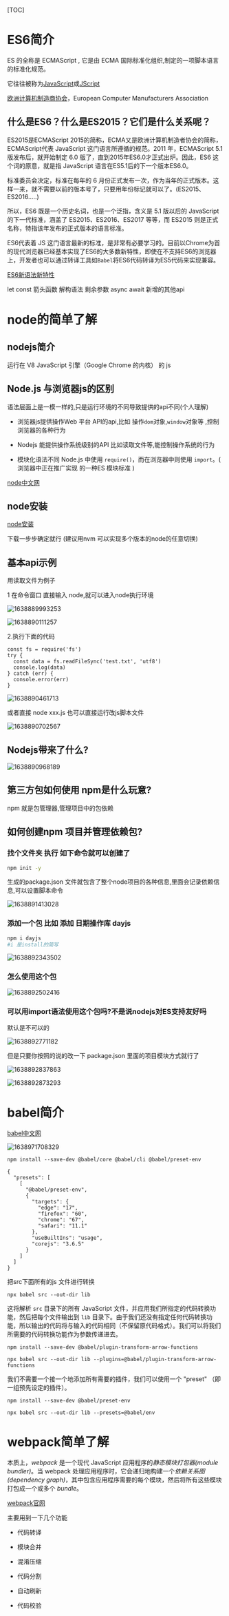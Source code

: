 

[TOC]



# ES6简介

 ES 的全称是 ECMAScript , 它是由 ECMA 国际标准化组织,制定的一项脚本语言的标准化规范。 

 它往往被称为[JavaScript](https://baike.baidu.com/item/JavaScript)或[JScript](https://baike.baidu.com/item/JScript) 

 [欧洲计算机制造商协会](https://baike.baidu.com/item/欧洲计算机制造商协会/2052072)，European Computer Manufacturers Association 



## 什么是ES6？什么是ES2015？它们是什么关系呢？

ES2015是ECMAScript 2015的简称，ECMA又是欧洲计算机制造者协会的简称，ECMAScript代表 JavaScript 这门语言所遵循的规范。2011 年，ECMAScript 5.1 版发布后，就开始制定 6.0 版了，直到2015年ES6.0才正式出炉。因此，ES6 这个词的原意，就是指 JavaScript 语言在ES5.1后的下一个版本ES6.0。

标准委员会决定，标准在每年的 6 月份正式发布一次，作为当年的正式版本。这样一来，就不需要以前的版本号了，只要用年份标记就可以了。(ES2015、ES2016.....)

所以，ES6 既是一个历史名词，也是一个泛指，含义是 5.1 版以后的 JavaScript 的下一代标准，涵盖了 ES2015、ES2016、ES2017 等等，而 ES2015 则是正式名称，特指该年发布的正式版本的语言标准。

ES6代表着 JS 这门语言最新的标准，是非常有必要学习的。目前以Chrome为首的现代浏览器已经基本实现了ES6的大多数新特性，即使在不支持ES6的浏览器上，开发者也可以通过转译工具如`Babel`将ES6代码转译为ES5代码来实现兼容。

[ES6新语法新特性](https://chuanyuan_an.gitee.io/vuepress_blog/views/%E5%89%8D%E7%AB%AF%E5%AD%A6%E4%B9%A0%E7%AC%94%E8%AE%B0/2020/js%E8%BF%9B%E9%98%B6/%E6%B7%B1%E5%85%A5%E4%BA%86%E8%A7%A3ES6%E7%AC%94%E8%AE%B0.html#set)

let const 箭头函数 解构语法 剩余参数 async await 新增的其他api

# node的简单了解

## nodejs简介

 运行在 V8 JavaScript 引擎（Google Chrome 的内核） 的 js 

## Node.js 与浏览器js的区别

语法层面上是一模一样的,只是运行环境的不同导致提供的api不同(个人理解)

- 浏览器js提供操作Web 平台 API的api,比如 操作`dom`对象,`window`对象等 ,控制浏览器的各种行为

- Nodejs 能提供操作系统级别的API 比如读取文件等,能控制操作系统的行为

- 模块化语法不同  Node.js 中使用 `require()`，而在浏览器中则使用 `import`。(  浏览器中正在推广实现 的一种ES 模块标准 )

[node中文网](http://nodejs.cn/learn/differences-between-nodejs-and-the-browser)

## node安装

[node安装](http://nodejs.cn/learn/how-to-install-nodejs)

下载一步步确定就行  (建议用nvm 可以实现多个版本的node的任意切换)

## 基本api示例

用读取文件为例子

1 在命令窗口 直接输入 node,就可以进入node执行环境

![1638889993253](https://gitee.com/chuanyuan_an/tuchuang/raw/master/image/202112/07/231314-902375.png)

![1638890111257](https://gitee.com/chuanyuan_an/tuchuang/raw/master/image/202112/07/231511-498464.png)

2.执行下面的代码

```
const fs = require('fs')
try {
  const data = fs.readFileSync('test.txt', 'utf8')
  console.log(data)
} catch (err) {
  console.error(err)
}
```

![1638890461713](https://gitee.com/chuanyuan_an/tuchuang/raw/master/image/202112/07/232117-533045.png)

或者直接 node xxx.js 也可以直接运行改js脚本文件

![1638890702567](https://gitee.com/chuanyuan_an/tuchuang/raw/master/image/202112/07/232503-406178.png)

## Nodejs带来了什么?

![1638890968189](https://gitee.com/chuanyuan_an/tuchuang/raw/master/image/202112/07/232929-348495.png)

## 第三方包如何使用 npm是什么玩意?

npm 就是包管理器,管理项目中的包依赖

## 如何创建npm 项目并管理依赖包?

### 找个文件夹 执行 如下命令就可以创建了

```bash
npm init -y
```

生成的package.json 文件就包含了整个node项目的各种信息,里面会记录依赖信息,可以设置脚本命令

![1638891413028](https://gitee.com/chuanyuan_an/tuchuang/raw/master/image/202112/07/233653-742548.png)



### 添加一个包 比如 添加 日期操作库 dayjs

```bash
npm i dayjs
#i 是install的简写
```

![1638892343502](https://gitee.com/chuanyuan_an/tuchuang/raw/master/image/202112/07/235224-164744.png)

### 怎么使用这个包

![1638892502416](https://gitee.com/chuanyuan_an/tuchuang/raw/master/image/202112/07/235503-185362.png)

### 可以用import语法使用这个包吗?不是说nodejs对ES支持友好吗

默认是不可以的

![1638892771182](https://gitee.com/chuanyuan_an/tuchuang/raw/master/image/202112/07/235932-172164.png)

但是只要你按照的说的改一下 package.json 里面的项目模块方式就行了

![1638892837863](https://gitee.com/chuanyuan_an/tuchuang/raw/master/image/202112/08/000110-582905.png)

![1638892873293](https://gitee.com/chuanyuan_an/tuchuang/raw/master/image/202112/08/000114-198973.png)

# babel简介

[babel中文网](https://www.babeljs.cn/docs/)

![1638971708329](https://gitee.com/chuanyuan_an/tuchuang/raw/master/image/202112/08/215509-820732.png)

```
npm install --save-dev @babel/core @babel/cli @babel/preset-env
```

```
{
  "presets": [
    [
      "@babel/preset-env",
      {
        "targets": {
          "edge": "17",
          "firefox": "60",
          "chrome": "67",
          "safari": "11.1"
        },
        "useBuiltIns": "usage",
        "corejs": "3.6.5"
      }
    ]
  ]
}
```

把src下面所有的js 文件进行转换

```
npx babel src --out-dir lib
```

 这将解析 `src` 目录下的所有 JavaScript 文件，并应用我们所指定的代码转换功能，然后把每个文件输出到 `lib` 目录下。由于我们还没有指定任何代码转换功能，所以输出的代码将与输入的代码相同（不保留原代码格式）。我们可以将我们所需要的代码转换功能作为参数传递进去。 

```
npm install --save-dev @babel/plugin-transform-arrow-functions

npx babel src --out-dir lib --plugins=@babel/plugin-transform-arrow-functions
```

 我们不需要一个接一个地添加所有需要的插件，我们可以使用一个 "preset" （即一组预先设定的插件）。 

```
npm install --save-dev @babel/preset-env

npx babel src --out-dir lib --presets=@babel/env
```



# webpack简单了解

本质上，*webpack* 是一个现代 JavaScript 应用程序的*静态模块打包器(module bundler)*。当 webpack 处理应用程序时，它会递归地构建一个*依赖关系图(dependency graph)*，其中包含应用程序需要的每个模块，然后将所有这些模块打包成一个或多个 *bundle*。

[webpack官网](https://webpack.docschina.org/)

主要用到一下几个功能

- 代码转译

- 模块合并

- 混淆压缩

- 代码分割

- 自动刷新

- 代码校验

  